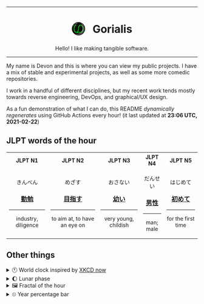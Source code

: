 ***

<h1 align="center">
<sub>
    <img src="readme/resources/avatar.png" height="36">
</sub>
&nbsp;
Gorialis
</h1>
<p align="center">
Hello! I like making tangible software.
</p>

***

My name is Devon and this is where you can view my public projects. I have a mix of stable and experimental projects, as well as some more comedic repositories.

I work in a handful of different disciplines, but my recent work tends mostly towards reverse engineering, DevOps, and graphical/UX design.

As a fun demonstration of what I can do, this README *dynamically regenerates* using GitHub Actions every hour! (it last updated at **23:06 UTC, 2021-02-22**)

<h2>JLPT words of the hour</h2>
<table>
    <tr>
        <th>JLPT N1</th>
        <th>JLPT N2</th>
        <th>JLPT N3</th>
        <th>JLPT N4</th>
        <th>JLPT N5</th>
    </tr>
    <tr>
        <td>
            <p align="center">きんべん</p>
            <h3 align="center"><b><a href="https://jisho.org/search/%E5%8B%A4%E5%8B%89">勤勉</a></b></h3>
            <hr>
            <p align="center">industry,<wbr> diligence</p>
        </td>
        <td>
            <p align="center">めざす</p>
            <h3 align="center"><b><a href="https://jisho.org/search/%E7%9B%AE%E6%8C%87%E3%81%99">目指す</a></b></h3>
            <hr>
            <p align="center">to aim at,<wbr> to have an eye on</p>
        </td>
        <td>
            <p align="center">おさない</p>
            <h3 align="center"><b><a href="https://jisho.org/search/%E5%B9%BC%E3%81%84">幼い</a></b></h3>
            <hr>
            <p align="center">very young,<wbr> childish</p>
        </td>
        <td>
            <p align="center">だんせい</p>
            <h3 align="center"><b><a href="https://jisho.org/search/%E7%94%B7%E6%80%A7">男性</a></b></h3>
            <hr>
            <p align="center">man;<br> male</p>
        </td>
        <td>
            <p align="center">はじめて</p>
            <h3 align="center"><b><a href="https://jisho.org/search/%E5%88%9D%E3%82%81%E3%81%A6">初めて</a></b></h3>
            <hr>
            <p align="center">for the first time</p>
        </td>
    </tr>
</table>

<h2>Other things</h2>
<details>
<summary>🕚  World clock inspired by <a href="https://xkcd.com/now">XKCD now</a></summary>

> <img src="generated/now.png" width="512">

</details>
<details>
<summary>🌔 Lunar phase</summary>

The moon is approximately 40.05% through its phase (Waxing Gibbous).

</details>
<details>
<summary>&#x1f5bc; Fractal of the hour</summary>

> <img src="generated/fractal.png" width="512">

</details>
<details>
<summary>&#x23f2; Year percentage bar</summary>
<pre><code>2021 [██▁▁▁▁▁▁▁▁▁▁▁▁▁▁▁▁▁▁] 14.51%</code></pre>
</details>
